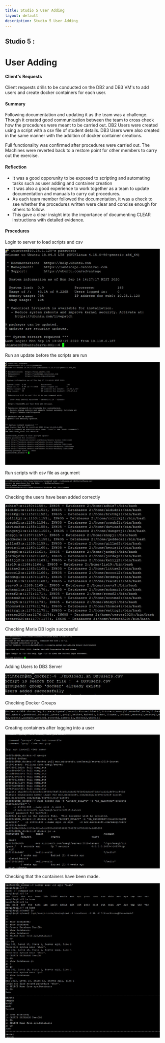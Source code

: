 ```yaml
---
title: Studio 5 User Adding
layout: default
description: Studio 5 User Adding
---
```


## Studio 5 : 
# User Adding

#### Client's Requests

Client requests drills to be conducted on the DB2 and DB3 VM's to add users and create docker containers for each user.

#### Summary

Following documentation and updating it as the team was a challenge. Though it created good communication between the team to cross check how the procedures were meant to be carried out.
DB2 Users were created using a script with a csv file of student details.
DB3 Users were also created in the same manner with the addition of docker container creations.

Full functionality was confirmed after procedures were carried out.
The Machines were reverted back to a restore point for other members to carry out the exercise.

#### Reflection

* It was a good opporunity to be exposed to scripting and automating tasks such as user adding and container creation
* It was also a good experience to work together as a team to update documentation and manuals to carry out procedures.
* As each team member followed the documentation, it was a check to see whether the procedures written were clear and concise enough for others to follow.
* This gave a clear insight into the importance of documenting CLEAR instructions with detailed evidence.

#### Procedures

Login to server to load scripts and csv

![Server Login](images\DB_User_Adding\1serverlogin.jpg "Server Login")

Run an update before the scripts are run

![Server Update](images\DB_User_Adding\2serverupdate.jpg "Server Update")

Run scripts with csv file as argument

![Run Script](images\DB_User_Adding\3runscriptadduser.jpg "Run Script")

Checking the users have been added correctly

![Check](images\DB_User_Adding\4useraddcheck.jpg "Check")

Checking Maria DB login successful

![DB Login](images\DB_User_Adding\5usermariadblogin.jpg "DB Login")

Adding Users to DB3 Server

![User Add DB3](images\DB_User_Adding\6db3useradd.jpg "User Add DB3")

Checking Docker Groups

![Docker Check](images\DB_User_Adding\7dockergroupcheck.jpg "Docker Check")

Creating containers after logging into a user

![Container Create](images\DB_User_Adding\8userlogincheckcontainercreate.jpg "Container Create")

Checking that the containers have been made.

![Container Check](images\DB_User_Adding\9dockercontainercheck.jpg "Container Check")